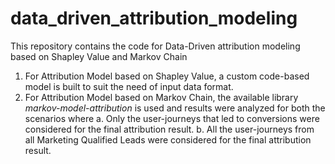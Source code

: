 # data_driven_attribution_modeling
This repository contains the code for Data-Driven attribution modeling based on Shapley Value and Markov Chain

1. For Attribution Model based on Shapley Value, a custom code-based model is built to suit the need of input data format.
2. For Attribution Model based on Markov Chain, the available library _markov-model-attribution_ is used and results were analyzed for both the scenarios where 
  a. Only the user-journeys that led to conversions were considered for the final attribution result. 
  b. All the user-journeys from all Marketing Qualified Leads were considered for the final attribution result.
